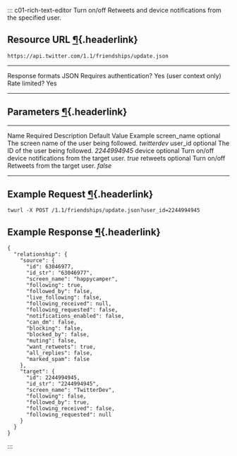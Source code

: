 <div>

::: c01-rich-text-editor
Turn on/off Retweets and device notifications from the specified user.

## Resource URL [¶](#resource-url){.headerlink}

` https://api.twitter.com/1.1/friendships/update.json `

  -------------------------- -------------------------
  Response formats           JSON
  Requires authentication?   Yes (user context only)
  Rate limited?              Yes
  -------------------------- -------------------------

## Parameters [¶](#parameters){.headerlink}

  ------------- ---------- -------------------------------------------------------- --------------- --------------
  Name          Required   Description                                              Default Value   Example
  screen_name   optional   The screen name of the user being followed.                              *twitterdev*
  user_id       optional   The ID of the user being followed.                                       *2244994945*
  device        optional   Turn on/off device notifications from the target user.                   *true*
  retweets      optional   Turn on/off Retweets from the target user.                               *false*
  ------------- ---------- -------------------------------------------------------- --------------- --------------

## Example Request [¶](#example-request){.headerlink}

` twurl -X POST /1.1/friendships/update.json?user_id=2244994945 `

## Example Response [¶](#example-response){.headerlink}

    {
      "relationship": {
        "source": {
          "id": 63046977,
          "id_str": "63046977",
          "screen_name": "happycamper",
          "following": true,
          "followed_by": false,
          "live_following": false,
          "following_received": null,
          "following_requested": false,
          "notifications_enabled": false,
          "can_dm": false,
          "blocking": false,
          "blocked_by": false,
          "muting": false,
          "want_retweets": true,
          "all_replies": false,
          "marked_spam": false
        },
        "target": {
          "id": 2244994945,
          "id_str": "2244994945",
          "screen_name": "TwitterDev",
          "following": false,
          "followed_by": true,
          "following_received": false,
          "following_requested": null
        }
      }
    }
:::

</div>
